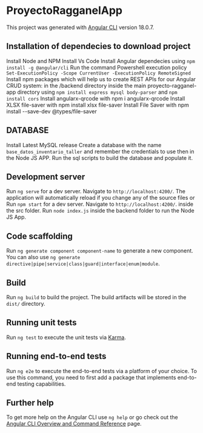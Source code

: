 # ProyectoRagganelApp

This project was generated with [Angular CLI](https://github.com/angular/angular-cli) version 18.0.7.

## Installation of dependecies to download project

Install Node and NPM
Install Vs Code
Install Angular dependecies using `npm install -g @angular/cli`
Run the command Powershell execution policy `Set-ExecutionPolicy -Scope CurrentUser -ExecutionPolicy RemoteSigned`
Install npm packages which will help us to create REST APIs for our Angular CRUD system: in the /backend directory inside the main proyecto-ragganel-app directory using
`npm install express mysql body-parser` and `npm install cors`
Install angularx-qrcode with npm i angularx-qrcode
Install XLSX file-saver with npm install xlsx file-saver
Install File Saver with npm install --save-dev @types/file-saver

## DATABASE

Install Latest MySQL release
Create a database with the name `base_datos_inventario_taller` and remember the credentials to use then in the Node JS APP.
Run the sql scripts to build the database and populate it.

## Development server

Run `ng serve` for a dev server. Navigate to `http://localhost:4200/`. The application will automatically reload if you change any of the source files or
Run `npm start` for a dev server. Navigate to `http://localhost:4200/`. inside the src folder.
Run `node index.js` inside the backend folder to run the Node JS App.

## Code scaffolding

Run `ng generate component component-name` to generate a new component. You can also use `ng generate directive|pipe|service|class|guard|interface|enum|module`.

## Build

Run `ng build` to build the project. The build artifacts will be stored in the `dist/` directory.

## Running unit tests

Run `ng test` to execute the unit tests via [Karma](https://karma-runner.github.io).

## Running end-to-end tests

Run `ng e2e` to execute the end-to-end tests via a platform of your choice. To use this command, you need to first add a package that implements end-to-end testing capabilities.

## Further help

To get more help on the Angular CLI use `ng help` or go check out the [Angular CLI Overview and Command Reference](https://angular.dev/tools/cli) page.
